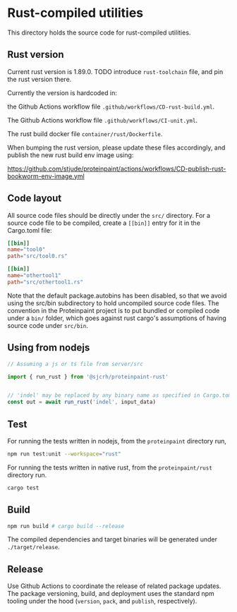 # Rust-compiled utilities

This directory holds the source code for rust-compiled utilities.


## Rust version

Current rust version is 1.89.0. TODO introduce `rust-toolchain` file, and pin the rust version there.

Currently the version is hardcoded in:

the Github Actions workflow file `.github/workflows/CD-rust-build.yml`.

The Github Actions workflow file `.github/workflows/CI-unit.yml`.

The rust build docker file `container/rust/Dockerfile`.

When bumping the rust version, please update these files accordingly, and publish the new rust build env image using:

https://github.com/stjude/proteinpaint/actions/workflows/CD-publish-rust-bookworm-env-image.yml

## Code layout

All source code files should be directly under the `src/` directory. For a source
code file to be compiled, create a `[[bin]]` entry for it in the Cargo.toml file:

```toml
[[bin]]
name="tool0"
path="src/tool0.rs"

[[bin]]
name="othertool1"
path="src/othertool1.rs"
```

Note that the default package.autobins has been disabled, so that we avoid using
the src/bin subdirectory to hold uncompiled source code files. The convention in
the Proteinpaint project is to put bundled or compiled code under a `bin/` folder,
which goes against rust cargo's assumptions of having source code under `src/bin`.

## Using from nodejs

```js
// Assuming a js or ts file from server/src 

import { run_rust } from '@sjcrh/proteinpaint-rust'


// 'indel' may be replaced by any binary name as specified in Cargo.toml
const out = await run_rust('indel', input_data)
```

## Test

For running the tests written in nodejs, from the `proteinpaint` directory run,

```bash
npm run test:unit --workspace="rust"
```

For running the tests written in native rust, from the `proteinpaint/rust` directory run.
```bash
cargo test
```


## Build

```bash
npm run build # cargo build --release
```

The compiled dependencies and target binaries will be generated under `./target/release`.

## Release

Use Github Actions to coordinate the release of related package updates.
The package versioning, build, and deployment uses the standard npm tooling under the hood
(`version`, `pack`, and `publish`, respectively).
